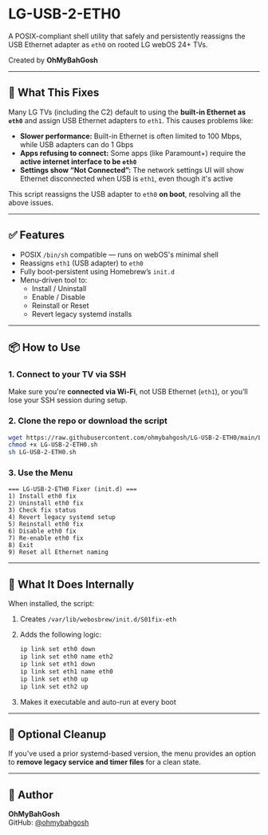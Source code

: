 
# LG-USB-2-ETH0

A POSIX-compliant shell utility that safely and persistently reassigns the USB Ethernet adapter as `eth0` on rooted LG webOS 24+ TVs.

Created by **OhMyBahGosh**

---

## 🚀 What This Fixes

Many LG TVs (including the C2) default to using the **built-in Ethernet as `eth0`** and assign USB Ethernet adapters to `eth1`. This causes problems like:

- **Slower performance:** Built-in Ethernet is often limited to 100 Mbps, while USB adapters can do 1 Gbps
- **Apps refusing to connect:** Some apps (like Paramount+) require the **active internet interface to be `eth0`**
- **Settings show “Not Connected”:** The network settings UI will show Ethernet disconnected when USB is `eth1`, even though it's active

This script reassigns the USB adapter to `eth0` **on boot**, resolving all the above issues.

---

## ✅ Features

- POSIX `/bin/sh` compatible — runs on webOS's minimal shell
- Reassigns `eth1` (USB adapter) to `eth0`
- Fully boot-persistent using Homebrew’s `init.d`
- Menu-driven tool to:
  - Install / Uninstall
  - Enable / Disable
  - Reinstall or Reset
  - Revert legacy systemd installs

---

## 📦 How to Use

### 1. Connect to your TV via SSH

Make sure you're **connected via Wi-Fi**, not USB Ethernet (`eth1`), or you’ll lose your SSH session during setup.

### 2. Clone the repo or download the script

```sh
wget https://raw.githubusercontent.com/ohmybahgosh/LG-USB-2-ETH0/main/LG-USB-2-ETH0.sh
chmod +x LG-USB-2-ETH0.sh
sh LG-USB-2-ETH0.sh
```

### 3. Use the Menu

```text
=== LG-USB-2-ETH0 Fixer (init.d) ===
1) Install eth0 fix
2) Uninstall eth0 fix
3) Check fix status
4) Revert legacy systemd setup
5) Reinstall eth0 fix
6) Disable eth0 fix
7) Re-enable eth0 fix
8) Exit
9) Reset all Ethernet naming
```

---

## 🔧 What It Does Internally

When installed, the script:

1. Creates `/var/lib/webosbrew/init.d/S01fix-eth`
2. Adds the following logic:

   ```sh
   ip link set eth0 down
   ip link set eth0 name eth2
   ip link set eth1 down
   ip link set eth1 name eth0
   ip link set eth0 up
   ip link set eth2 up
   ```

3. Makes it executable and auto-run at every boot

---

## 🧼 Optional Cleanup

If you've used a prior systemd-based version, the menu provides an option to **remove legacy service and timer files** for a clean state.

---

## 👤 Author

**OhMyBahGosh**  
GitHub: [@ohmybahgosh](https://github.com/ohmybahgosh)
